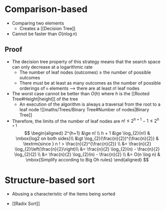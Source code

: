 # Comparison-based
 - Comparing two elements
	 - Creates a [[Decision Tree]]
 - Cannot be faster than $O(n \log n)$

## Proof
 - The decision tree property of this strategy means that the search space can only decrease at a logarithmic rate
	 - The number of leaf nodes (outcomes) $\ge$ the number of possible outcomes
	 - There must be at least as many outcomes as the number of possible orderings of `n` elements --> there are at least $n!$ leaf nodes
 - The worst case cannot be better than $O(h)$ where $h$ is the [[Rooted Tree#Height|height]] of the tree
	 - An execution of the algorithm is always a traversal from the root to a leaf node
 ![[maths/Trees/Binary Tree#Number of nodes|Binary Tree]]
 - Therefore, the limits of the number of leaf nodes are $n! \le 2^{h+1}-1 \le 2^{h+1}$ 
 $$
 \begin{aligned}
 2^{h+1} &\ge n! \\
 h + 1 &\ge \log_{2}(n!) & \mbox{log2 on both sides}\\
 &\gt \log_{2}(\frac{n}{2})^{\frac{n}{2}} & \textrm{since } n ! > \frac{n}{2}^{\frac{n}{2}} \\
 &= \frac{n}{2} \log_{2}\left(\frac{n}{2}\right)\\
 &= \frac{n}{2} \log_{2}(n) - \frac{n}{2} \log_{2}(2) \\
 &= \frac{n}{2} \log_{2}(n) - \frac{n}{2} \\
 &= O(n \log n) & \mbox{Simplify according to Big Oh rules}
 \end{aligned}
$$

# Structure-based sort
- Abusing a characteristic of the items being sorted

- [[Radix Sort]]